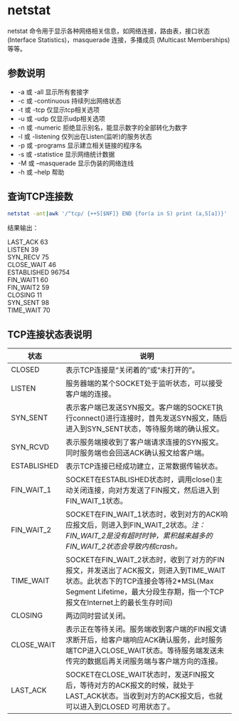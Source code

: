 # netstat

netstat 命令用于显示各种网络相关信息，如网络连接，路由表，接口状态 (Interface Statistics)，masquerade 连接，多播成员 (Multicast Memberships) 等等。

## 参数说明

* -a 或 -all             显示所有套接字
* -c 或 -continuous      持续列出网络状态
* -t 或 -tcp             仅显示tcp相关选项
* -u 或 -udp             仅显示udp相关选项
* -n 或 -numeric         拒绝显示别名，能显示数字的全部转化为数字
* -l 或 -listening       仅列出在Listen(监听)的服务状态
* -p 或 -programs        显示建立相关链接的程序名
* -s 或 -statistice      显示网络统计数据
* -M 或 –masquerade      显示伪装的网络连线
* -h 或 –help            帮助

## 查询TCP连接数

```bash
netstat -ant|awk '/^tcp/ {++S[$NF]} END {for(a in S) print (a,S[a])}'
```

结果输出：

LAST_ACK 63  
LISTEN 39  
SYN_RECV 75  
CLOSE_WAIT 46  
ESTABLISHED 96754  
FIN_WAIT1 60  
FIN_WAIT2 59  
CLOSING 11  
SYN_SENT 98  
TIME_WAIT 70  

## TCP连接状态表说明

状态        | 说明
------------| ------------
CLOSED      | 表示TCP连接是“关闭着的”或“未打开的”。
LISTEN      | 服务器端的某个SOCKET处于监听状态，可以接受客户端的连接。
SYN_SENT    | 表示客户端已发送SYN报文。客户端的SOCKET执行connect()进行连接时，首先发送SYN报文，随后进入到SYN_SENT状态，等待服务端的确认报文。
SYN_RCVD    | 表示服务端接收到了客户端请求连接的SYN报文。同时服务端也会回送ACK确认报文给客户端。
ESTABLISHED | 表示TCP连接已经成功建立，正常数据传输状态。
FIN_WAIT_1  | SOCKET在ESTABLISHED状态时，调用close()主动关闭连接，向对方发送了FIN报文，然后进入到FIN_WAIT_1状态。
FIN_WAIT_2  | SOCKET在FIN_WAIT_1状态时，收到对方的ACK响应报文后，则进入到FIN_WAIT_2状态。*注：FIN_WAIT_2是没有超时时钟，累积越来越多的FIN_WAIT_2状态会导致内核crash。*
TIME_WAIT   | SOCKET在FIN_WAIT_2状态时，收到了对方的FIN报文，并发送出了ACK报文，则进入到TIME_WAIT状态。此状态下的TCP连接会等待2*MSL(Max Segment Lifetime，最大分段生存期，指一个TCP报文在Internet上的最长生存时间)
CLOSING     | 两边同时尝试关闭。
CLOSE_WAIT  | 表示正在等待关闭。服务端收到客户端的FIN报文请求断开后，给客户端响应ACK确认服务，此时服务端TCP进入CLOSE_WAIT状态。等待服务端发送未传完的数据后再关闭服务端与客户端方向的连接。
LAST_ACK    | SOCKET在CLOSE_WAIT状态时，发送FIN报文后，等待对方的ACK报文的时候，就处于LAST_ACK状态。当收到对方的ACK报文后，也就可以进入到CLOSED 可用状态了。

